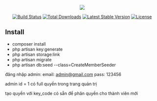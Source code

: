 <p align="center"><img src="https://laravel.com/assets/img/components/logo-laravel.svg"></p>

<p align="center">
<a href="https://travis-ci.org/laravel/framework"><img src="https://travis-ci.org/laravel/framework.svg" alt="Build Status"></a>
<a href="https://packagist.org/packages/laravel/framework"><img src="https://poser.pugx.org/laravel/framework/d/total.svg" alt="Total Downloads"></a>
<a href="https://packagist.org/packages/laravel/framework"><img src="https://poser.pugx.org/laravel/framework/v/stable.svg" alt="Latest Stable Version"></a>
<a href="https://packagist.org/packages/laravel/framework"><img src="https://poser.pugx.org/laravel/framework/license.svg" alt="License"></a>
</p>

## Install

- composer install
- php artisan key:generate
- php artisan storage:link
- php artisan migrate
- php artisan db:seed --class=CreateMemberSeeder

đăng nhập admin:
email: admin@gmail.com
pass: 123456

admin id = 1 có full quyền trong trang quản trị

tạo quyền với key_code có sẵn để phân quyền cho thành viên mới
